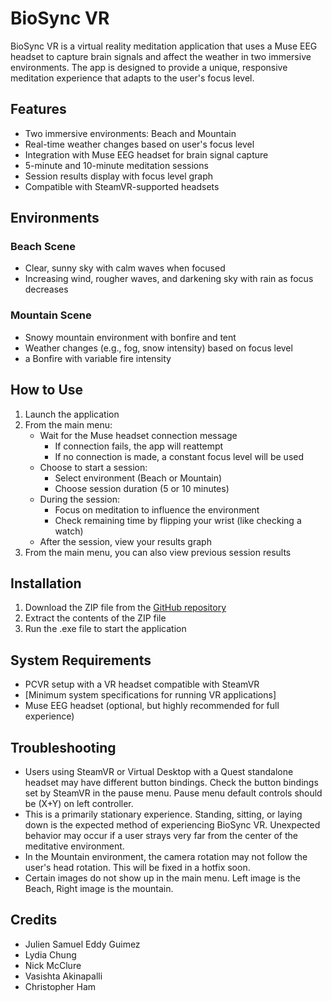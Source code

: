 # BioSync VR

BioSync VR is a virtual reality meditation application that uses a Muse EEG headset to capture brain signals and affect the weather in two immersive environments. The app is designed to provide a unique, responsive meditation experience that adapts to the user's focus level.

## Features

- Two immersive environments: Beach and Mountain
- Real-time weather changes based on user's focus level
- Integration with Muse EEG headset for brain signal capture
- 5-minute and 10-minute meditation sessions
- Session results display with focus level graph
- Compatible with SteamVR-supported headsets

## Environments

### Beach Scene
- Clear, sunny sky with calm waves when focused
- Increasing wind, rougher waves, and darkening sky with rain as focus decreases

### Mountain Scene
- Snowy mountain environment with bonfire and tent
- Weather changes (e.g., fog, snow intensity) based on focus level
- a Bonfire with variable fire intensity

## How to Use

1. Launch the application
2. From the main menu:
   - Wait for the Muse headset connection message
     - If connection fails, the app will reattempt
     - If no connection is made, a constant focus level will be used
   - Choose to start a session:
     - Select environment (Beach or Mountain)
     - Choose session duration (5 or 10 minutes)
   - During the session:
     - Focus on meditation to influence the environment
     - Check remaining time by flipping your wrist (like checking a watch)
   - After the session, view your results graph
3. From the main menu, you can also view previous session results

## Installation

1. Download the ZIP file from the [GitHub repository](https://github.com/nickmc5/BioSyncVR/tree/main)
2. Extract the contents of the ZIP file
3. Run the .exe file to start the application

## System Requirements

- PCVR setup with a VR headset compatible with SteamVR
- [Minimum system specifications for running VR applications]
- Muse EEG headset (optional, but highly recommended for full experience)

## Troubleshooting

- Users using SteamVR or Virtual Desktop with a Quest standalone headset may have different button bindings. Check the button bindings set by SteamVR in the pause menu. Pause menu default controls should be (X+Y) on left controller.
- This is a primarily stationary experience. Standing, sitting, or laying down is the expected method of experiencing BioSync VR. Unexpected behavior may occur if a user strays very far from the center of the meditative environment.
- In the Mountain environment, the camera rotation may not follow the user's head rotation. This will be fixed in a hotfix soon.
- Certain images do not show up in the main menu. Left image is the Beach, Right image is the mountain.

## Credits

- Julien Samuel Eddy Guimez
- Lydia Chung
- Nick McClure
- Vasishta Akinapalli
- Christopher Ham
